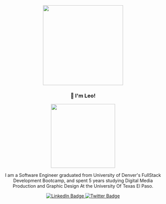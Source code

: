 
<div id="header" align="center">
  <img src="https://media.giphy.com/media/Qo2dupDib32rkTY4hX/giphy.gif" width="250"/>


###  👋 I'm Leo!

<div id="header" align="center">
  <img src="https://media.giphy.com/media/5eLDrEaRGHegx2FeF2/giphy.gif" width="200"/>
</div>

I am a Software Engineer graduated from University of Denver's FullStack Development Bootcamp, and spent 5 years studying Digital Media Production and Graphic Design At the University Of Texas El Paso.

<div id="badges">
  <a href="[your-linkedin-URL](https://www.linkedin.com/in/ileoaguirre/)">
    <img src="https://img.shields.io/badge/LinkedIn-blue?style=for-the-badge&logo=linkedin&logoColor=white" alt="LinkedIn Badge"/>
  </a>
  <a href="your-twitter-URL">
    <img src="https://img.shields.io/badge/Portfolio-Green?style=for-the-badge&logoColor=white" alt="Twitter Badge"/>
  </a>
 </div>
<div id="badges">
 <img src="https://komarev.com/ghpvc/?username=izaaaqk&style=flat-square&color=blue" alt=""/>
</div>
</div>


<!--
**izaaaqk/izaaaqk** is a ✨ _special_ ✨ repository because its `README.md` (this file) appears on your GitHub profile.

Here are some ideas to get you started:

- 🔭 I’m currently working on ...
- 🌱 I’m currently learning ...
- 👯 I’m looking to collaborate on ...
- 🤔 I’m looking for help with ...
- 💬 Ask me about ...
- 📫 How to reach me: ...
- 😄 Pronouns: ...
- ⚡ Fun fact: ...
-->
